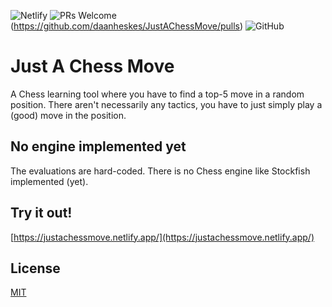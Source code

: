 ![Netlify](https://img.shields.io/netlify/80e6895b-32e1-4a07-8c8b-c09359b5902d)
![PRs Welcome](https://img.shields.io/badge/PRs-welcome-green.svg)(https://github.com/daanheskes/JustAChessMove/pulls)
![GitHub](https://img.shields.io/github/license/daanheskes/JustAChessMove)

# Just A Chess Move

A Chess learning tool where you have to find a top-5 move in a random position.
There aren't necessarily any tactics, you have to just simply play a (good) move in the position.

## No engine implemented yet

The evaluations are hard-coded. There is no Chess engine like Stockfish implemented (yet).

## Try it out!
[https://justachessmove.netlify.app/](https://justachessmove.netlify.app/)

## License
[MIT](https://github.com/daanheskes/JustAChessMove/blob/main/LICENSE)